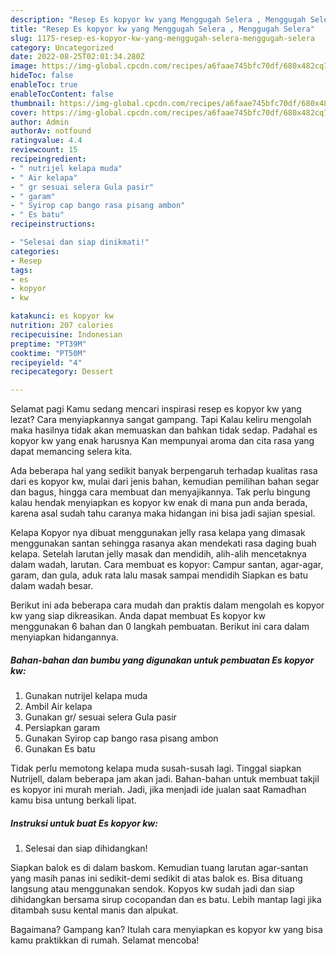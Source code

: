 ```yaml
---
description: "Resep Es kopyor kw yang Menggugah Selera , Menggugah Selera"
title: "Resep Es kopyor kw yang Menggugah Selera , Menggugah Selera"
slug: 1175-resep-es-kopyor-kw-yang-menggugah-selera-menggugah-selera
category: Uncategorized
date: 2022-08-25T02:01:34.280Z
image: https://img-global.cpcdn.com/recipes/a6faae745bfc70df/680x482cq70/es-kopyor-kw-foto-resep-utama.jpg
hideToc: false
enableToc: true
enableTocContent: false
thumbnail: https://img-global.cpcdn.com/recipes/a6faae745bfc70df/680x482cq70/es-kopyor-kw-foto-resep-utama.jpg
cover: https://img-global.cpcdn.com/recipes/a6faae745bfc70df/680x482cq70/es-kopyor-kw-foto-resep-utama.jpg
author: Admin
authorAv: notfound
ratingvalue: 4.4
reviewcount: 15
recipeingredient:
- " nutrijel kelapa muda"
- " Air kelapa"
- " gr sesuai selera Gula pasir"
- " garam"
- " Syirop cap bango rasa pisang ambon"
- " Es batu"
recipeinstructions:

- "Selesai dan siap dinikmati!"
categories:
- Resep
tags:
- es
- kopyor
- kw

katakunci: es kopyor kw 
nutrition: 207 calories
recipecuisine: Indonesian
preptime: "PT39M"
cooktime: "PT50M"
recipeyield: "4"
recipecategory: Dessert

---
```



Selamat pagi Kamu sedang mencari inspirasi resep es kopyor kw yang lezat? Cara menyiapkannya sangat gampang. Tapi Kalau keliru mengolah maka hasilnya tidak akan memuaskan dan bahkan tidak sedap. Padahal es kopyor kw yang enak harusnya Kan mempunyai aroma dan cita rasa yang dapat memancing selera kita.


Ada beberapa hal yang sedikit banyak berpengaruh terhadap kualitas rasa dari es kopyor kw, mulai dari jenis bahan, kemudian pemilihan bahan segar dan bagus, hingga cara membuat dan menyajikannya. Tak perlu bingung kalau hendak menyiapkan es kopyor kw enak di mana pun anda berada, karena asal sudah tahu caranya maka hidangan ini bisa jadi sajian spesial.

Kelapa Kopyor nya dibuat menggunakan jelly rasa kelapa yang dimasak menggunakan santan sehingga rasanya akan mendekati rasa daging buah kelapa. Setelah larutan jelly masak dan mendidih, alih-alih mencetaknya dalam wadah, larutan. Cara membuat es kopyor: Campur santan, agar-agar, garam, dan gula, aduk rata lalu masak sampai mendidih Siapkan es batu dalam wadah besar.


Berikut ini ada beberapa cara mudah dan praktis dalam mengolah es kopyor kw yang siap dikreasikan. Anda dapat membuat Es kopyor kw menggunakan 6 bahan dan 0 langkah pembuatan. Berikut ini cara dalam menyiapkan hidangannya.

<!--inarticleads1-->

##### Bahan-bahan dan bumbu yang digunakan untuk pembuatan Es kopyor kw:

1. Gunakan  nutrijel kelapa muda
1. Ambil  Air kelapa
1. Gunakan  gr/ sesuai selera Gula pasir
1. Persiapkan  garam
1. Gunakan  Syirop cap bango rasa pisang ambon
1. Gunakan  Es batu


Tidak perlu memotong kelapa muda susah-susah lagi. Tinggal siapkan Nutrijell, dalam beberapa jam akan jadi. Bahan-bahan untuk membuat takjil es kopyor ini murah meriah. Jadi, jika menjadi ide jualan saat Ramadhan kamu bisa untung berkali lipat. 

<!--inarticleads2-->

##### Instruksi untuk buat Es kopyor kw:


1. Selesai dan siap dihidangkan!

Siapkan balok es di dalam baskom. Kemudian tuang larutan agar-santan yang masih panas ini sedikit-demi sedikit di atas balok es. Bisa dituang langsung atau menggunakan sendok. Kopyos kw sudah jadi dan siap dihidangkan bersama sirup cocopandan dan es batu. Lebih mantap lagi jika ditambah susu kental manis dan alpukat. 

Bagaimana? Gampang kan? Itulah cara menyiapkan es kopyor kw yang bisa kamu praktikkan di rumah. Selamat mencoba!
